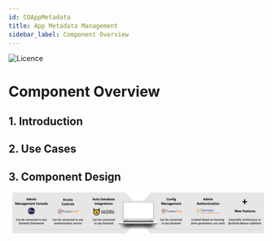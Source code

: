 ```yaml
---
id: COAppMetadata
title: App Metadata Management
sidebar_label: Component Overview
---
```

![Licence](https://img.shields.io/badge/Licence-MIT-blue.svg)

# Component Overview


## 1. Introduction

## 2. Use Cases

## 3. Component Design

![alt-text](../img/appmetada.png)
